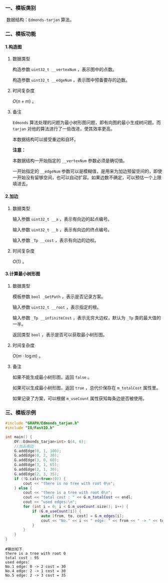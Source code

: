 ### 一、模板类别

​	数据结构：`Edmonds-tarjan` 算法。

### 二、模板功能

#### 1.构造图

1. 数据类型

   构造参数 `uint32_t __vertexNum`​ ，表示图中的点数。

   构造参数 `uint32_t __edgeNum` ，表示图中预备要存的边数。

2. 时间复杂度

   $O(n+m)$ 。

3. 备注

   `Edmonds` 算法处理的问题为最小树形图问题，即有向图的最小生成树问题。而 `tarjan` 对他的算法进行了一些改进，使其效率更高。

   本数据结构可以接受重边和自环。
   
   **注意：**

   本数据结构一开始指定的 `__vertexNum` 参数必须是确切值。
   
   一开始指定的 `__edgeNum` 参数可以是模糊值，是用来为加边预留空间的，即使一开始没有留够空间，也可以自动扩容。如果边数不确定，可以预估一个上限填进去。

#### 2.加边

1. 数据类型

   输入参数 `uint32_t __a`​ ，表示有向边的起点编号。

   输入参数 `uint32_t __b` ，表示有向边的终点编号。

   输入参数 `_Tp __cost` ，表示有向边的边权。

2. 时间复杂度

   $O(1)$ 。


#### 3.计算最小树形图

1. 数据类型

   模板参数 `bool _GetPath` ，表示是否记录方案。

   输入参数 `uint32_t __root` ，表示指定的根。

   输入参数 `_Tp __infiniteCost` ，表示无穷大边权，默认为 `_Tp` 类的最大值的一半。

   返回类型 `bool` ，表示是否可以获取最小树形图。

2. 时间复杂度

   $O(m\cdot \log m)$ 。

3. 备注

   如果不能生成最小树形图，返回 `false` 。

   如果可以生成最小树形图，返回 `true` ，总代价保存在 `m_totalCost` 属性里。

   如果记录了方案，可以根据 `m_useCount` 属性获知每条边是否被使用。

### 三、模板示例

```c++
#include "GRAPH/Edmonds_tarjan.h"
#include "IO/FastIO.h"

int main() {
    OY::Edmonds_tarjan<int> G(4, 6);
    //加五条边
    G.addEdge(0, 1, 100);
    G.addEdge(0, 2, 30);
    G.addEdge(3, 0, 60);
    G.addEdge(3, 1, 65);
    G.addEdge(2, 1, 30);
    G.addEdge(2, 3, 35);
    if (!G.calc<true>(0)) {
        cout << "there is no tree with root 0\n";
    } else {
        cout << "there is a tree with root 0\n";
        cout << "total cost : " << G.m_totalCost << endl;
        cout << "used edges:\n";
        for (int i = 0; i < G.m_useCount.size(); i++) {
            if (G.m_useCount[i]) {
                auto [from, to, cost] = G.m_edges[i];
                cout << "No." << i << " edge: " << from << " -> " << to << " cost = " << cost << '\n';
            }
        }
    }
}
```

```
#输出如下
there is a tree with root 0
total cost : 95
used edges:
No.1 edge: 0 -> 2 cost = 30
No.4 edge: 2 -> 1 cost = 30
No.5 edge: 2 -> 3 cost = 35

```


